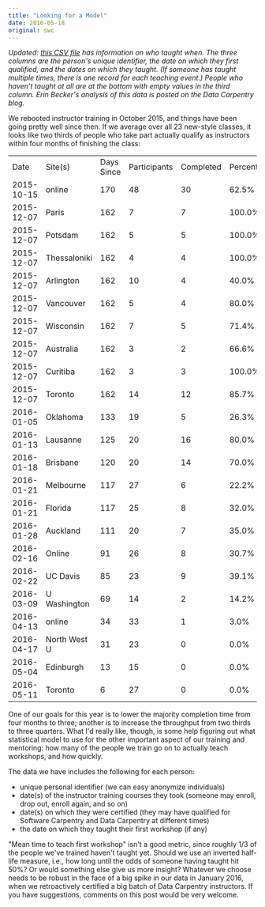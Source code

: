 ```yaml
---
title: "Looking for a Model"
date: 2016-05-18
original: swc
---
```

<p>
  <em>
    Updated:
    <a href="@root/files/2016/05/teaching-stats-2016-05.csv">this CSV file</a>
    has information on who taught when.
    The three columns are the person's unique identifier,
    the date on which they first qualified,
    and the dates on which they taught.
    (If someone has taught multiple times,
    there is one record for each teaching event.)
    People who haven't taught at all are at the bottom
    with empty values in the third column.
    Erin Becker's analysis of this data is
    posted on the Data Carpentry blog.
  </em>
</p>
<p>
  We rebooted instructor training in October 2015,
  and things have been going pretty well since then.
  If we average over all 23 new-style classes,
  it looks like two thirds of people who take part actually qualify as instructors
  within four months of finishing the class:
</p>
<table class="centered">
  <tr>
    <td>Date</td>
    <td>Site(s)</td>
    <td>Days Since</td>
    <td>Participants</td>
    <td>Completed</td>
    <td>Percentage</td>
    <td>Cum. Participants</td>
    <td>Cum. Completed</td>
    <td>Cum. %age</td>
  </tr>
  <tr>
    <td>2015-10-15</td>
    <td>online</td>
    <td>170</td>
    <td>48</td>
    <td>30</td>
    <td>62.5%</td>
    <td>48</td>
    <td>30</td>
    <td>62.5%</td>
  </tr>
  <tr>
    <td>2015-12-07</td>
    <td>Paris</td>
    <td>162</td>
    <td>7</td>
    <td>7</td>
    <td>100.0%</td>
    <td>55</td>
    <td>37</td>
    <td>67.2%</td>
  </tr>
  <tr>
    <td>2015-12-07</td>
    <td>Potsdam</td>
    <td>162</td>
    <td>5</td>
    <td>5</td>
    <td>100.0%</td>
    <td>60</td>
    <td>42</td>
    <td>70.0%</td>
  </tr>
  <tr>
    <td>2015-12-07</td>
    <td>Thessaloniki</td>
    <td>162</td>
    <td>4</td>
    <td>4</td>
    <td>100.0%</td>
    <td>64</td>
    <td>46</td>
    <td>71.8%</td>
  </tr>
  <tr>
    <td>2015-12-07</td>
    <td>Arlington</td>
    <td>162</td>
    <td>10</td>
    <td>4</td>
    <td>40.0%</td>
    <td>74</td>
    <td>50</td>
    <td>67.5%</td>
  </tr>
  <tr>
    <td>2015-12-07</td>
    <td>Vancouver</td>
    <td>162</td>
    <td>5</td>
    <td>4</td>
    <td>80.0%</td>
    <td>79</td>
    <td>54</td>
    <td>68.3%</td>
  </tr>
  <tr>
    <td>2015-12-07</td>
    <td>Wisconsin</td>
    <td>162</td>
    <td>7</td>
    <td>5</td>
    <td>71.4%</td>
    <td>86</td>
    <td>59</td>
    <td>68.6%</td>
  </tr>
  <tr>
    <td>2015-12-07</td>
    <td>Australia</td>
    <td>162</td>
    <td>3</td>
    <td>2</td>
    <td>66.6%</td>
    <td>89</td>
    <td>61</td>
    <td>68.5%</td>
  </tr>
  <tr>
    <td>2015-12-07</td>
    <td>Curitiba</td>
    <td>162</td>
    <td>3</td>
    <td>3</td>
    <td>100.0%</td>
    <td>92</td>
    <td>64</td>
    <td>69.5%</td>
  </tr>
  <tr>
    <td>2015-12-07</td>
    <td>Toronto</td>
    <td>162</td>
    <td>14</td>
    <td>12</td>
    <td>85.7%</td>
    <td>106</td>
    <td>76</td>
    <td>71.7%</td>
  </tr>
  <tr>
    <td>2016-01-05</td>
    <td>Oklahoma</td>
    <td>133</td>
    <td>19</td>
    <td>5</td>
    <td>26.3%</td>
    <td>125</td>
    <td>81</td>
    <td>64.8%</td>
  </tr>
  <tr>
    <td>2016-01-13</td>
    <td>Lausanne</td>
    <td>125</td>
    <td>20</td>
    <td>16</td>
    <td>80.0%</td>
    <td>145</td>
    <td>97</td>
    <td>66.9%</td>
  </tr>
  <tr>
    <td>2016-01-18</td>
    <td>Brisbane</td>
    <td>120</td>
    <td>20</td>
    <td>14</td>
    <td>70.0%</td>
    <td>165</td>
    <td>111</td>
    <td>67.2%</td>
  </tr>
  <tr>
    <td>2016-01-21</td>
    <td>Melbourne</td>
    <td>117</td>
    <td>27</td>
    <td>6</td>
    <td>22.2%</td>
    <td>192</td>
    <td>117</td>
    <td>60.9%</td>
  </tr>
  <tr>
    <td>2016-01-21</td>
    <td>Florida</td>
    <td>117</td>
    <td>25</td>
    <td>8</td>
    <td>32.0%</td>
    <td>217</td>
    <td>125</td>
    <td>57.6%</td>
  </tr>
  <tr>
    <td>2016-01-28</td>
    <td>Auckland</td>
    <td>111</td>
    <td>20</td>
    <td>7</td>
    <td>35.0%</td>
    <td>237</td>
    <td>132</td>
    <td>55.7%</td>
  </tr>
  <tr>
    <td>2016-02-16</td>
    <td>Online</td>
    <td>91</td>
    <td>26</td>
    <td>8</td>
    <td>30.7%</td>
    <td>263</td>
    <td>140</td>
    <td>53.2%</td>
  </tr>
  <tr>
    <td>2016-02-22</td>
    <td>UC Davis</td>
    <td>85</td>
    <td>23</td>
    <td>9</td>
    <td>39.1%</td>
    <td>286</td>
    <td>149</td>
    <td>52.1%</td>
  </tr>
  <tr>
    <td>2016-03-09</td>
    <td>U Washington</td>
    <td>69</td>
    <td>14</td>
    <td>2</td>
    <td>14.2%</td>
    <td>300</td>
    <td>151</td>
    <td>50.3%</td>
  </tr>
  <tr>
    <td>2016-04-13</td>
    <td>online</td>
    <td>34</td>
    <td>33</td>
    <td>1</td>
    <td>3.0%</td>
    <td>333</td>
    <td>152</td>
    <td>45.6%</td>
  </tr>
  <tr>
    <td>2016-04-17</td>
    <td>North West U</td>
    <td>31</td>
    <td>23</td>
    <td>0</td>
    <td>0.0%</td>
    <td>356</td>
    <td>152</td>
    <td>42.7%</td>
  </tr>
  <tr>
    <td>2016-05-04</td>
    <td>Edinburgh</td>
    <td>13</td>
    <td>15</td>
    <td>0</td>
    <td>0.0%</td>
    <td>371</td>
    <td>152</td>
    <td>40.9%</td>
  </tr>
  <tr>
    <td>2016-05-11</td>
    <td>Toronto</td>
    <td>6</td>
    <td>27</td>
    <td>0</td>
    <td>0.0%</td>
    <td>398</td>
    <td>152</td>
    <td>38.1%</td>
  </tr>
</table>
<p>
  One of our goals for this year is to lower the majority completion time from four months to three;
  another is to increase the throughput from two thirds to three quarters.
  What I'd really like,
  though,
  is some help figuring out what statistical model to use
  for the other important aspect of our training and mentoring:
  how many of the people we train go on to actually teach workshops,
  and how quickly.
</p>
<p>
  The data we have includes the following for each person:
</p>
<ul>
  <li>
    unique personal identifier (we can easy anonymize individuals)
  </li>
  <li>
    date(s) of the instructor training courses they took (someone may enroll, drop out, enroll again, and so on)
  </li>
  <li>
    date(s) on which they were certified (they may have qualified for Software Carpentry and Data Carpentry at different times)
  </li>
  <li>
    the date on which they taught their first workshop (if any)
  </li>
</ul>
<p>
  "Mean time to teach first workshop" isn't a good metric,
  since roughly 1/3 of the people we've trained haven't taught yet.
  Should we use an inverted half-life measure,
  i.e.,
  how long until the odds of someone having taught hit 50%?
  Or would something else give us more insight?
  Whatever we choose needs to be robust in the face of a big spike in our data in January 2016,
  when we retroactively certified a big batch of Data Carpentry instructors.
  If you have suggestions,
  comments on this post would be very welcome.
</p>
